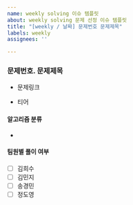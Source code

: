 ```yaml
---
name: weekly solving 이슈 템플릿
about: weekly solving 문제 선정 이슈 템플릿
title: "[weekly / 날짜] 문제번호 문제제목"
labels: weekly
assignees: ''

---
```


### 문제번호. 문제제목

- 문제링크

- 티어

#### 알고리즘 분류

- 

#### 팀원별 풀이 여부
- [ ] 김희수
- [ ] 김민지
- [ ] 송경민
- [ ] 정도영
